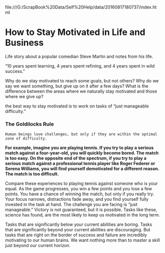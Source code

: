 file:///G:/ScrapBook%20Data/Self%20Help/data/20160817180737/index.html

# How to Stay Motivated in Life and Business

Life story about a popular comedian Steve Martin and notes from his life.

“10 years spent learning, 4 years spent refining, and 4 years spent in wild success.”

Why do we stay motivated to reach some goals, but not others? Why do we say we want something, but give up on it after a few days? What is the difference between the areas where we naturally stay motivated and those where we give up?

the best way to stay motivated is to work on tasks of “just manageable difficulty.”

### The Goldilocks Rule

`Human beings love challenges, but only if they are within the optimal zone of difficulty.`

**For example, imagine you are playing tennis. If you try to play a serious match against a four-year-old, you will quickly become bored. The match is too easy. On the opposite end of the spectrum, if you try to play a serious match against a professional tennis player like Roger Federer or Serena Williams, you will find yourself demotivated for a different reason. The match is too difficult.**

Compare these experiences to playing tennis against someone who is your equal. As the game progresses, you win a few points and you lose a few points. You have a chance of winning the match, but only if you really try. Your focus narrows, distractions fade away, and you find yourself fully invested in the task at hand. The challenge you are facing is “just manageable.” Victory is not guaranteed, but it is possible. Tasks like these, science has found, are the most likely to keep us motivated in the long term.

Tasks that are significantly below your current abilities are boring. Tasks that are significantly beyond your current abilities are discouraging. But tasks that are right on the border of success and failure are incredibly motivating to our human brains. We want nothing more than to master a skill just beyond our current horizon.

